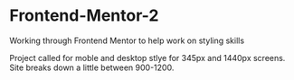 # Frontend-Mentor-2
Working through Frontend Mentor to help work on styling skills

Project called for moble and desktop stlye for 345px  and 1440px screens. Site breaks down a little between 900-1200. 
